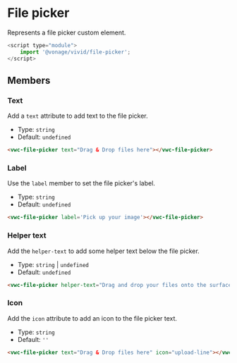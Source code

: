 # File picker

Represents a file picker custom element.

```js
<script type="module">
    import '@vonage/vivid/file-picker';
</script>
```

## Members

### Text

Add a `text` attribute to add text to the file picker.

- Type: `string`
- Default: `undefined`

```html preview
<vwc-file-picker text="Drag & Drop files here"></vwc-file-picker>
```

### Label

Use the `label` member to set the file picker's label.

- Type: `string`
- Default: `undefined`

```html preview
<vwc-file-picker label='Pick up your image'></vwc-file-picker>
```

### Helper text

Add the `helper-text` to add some helper text below the file picker.

- Type: `string` | `undefined`
- Default: `undefined`

```html preview
<vwc-file-picker helper-text="Drag and drop your files onto the surface"></vwc-file-picker>
```

### Icon

Add the `icon` attribute to add an icon to the file picker text.

- Type: `string`
- Default: `''`

```html preview full
<vwc-file-picker text="Drag & Drop files here" icon="upload-line"></vwc-file-picker>
```